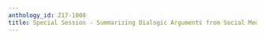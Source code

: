 ```yaml
---
anthology_id: Z17-1008
title: Special Session - Summarizing Dialogic Arguments from Social Media
---
```

